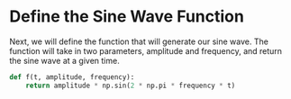 # Define the Sine Wave Function

Next, we will define the function that will generate our sine wave. The function will take in two parameters, amplitude and frequency, and return the sine wave at a given time.

```python
def f(t, amplitude, frequency):
    return amplitude * np.sin(2 * np.pi * frequency * t)
```
